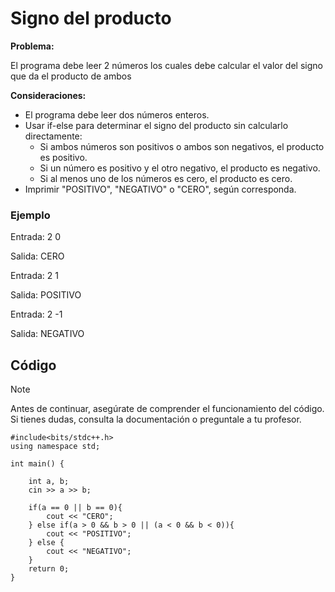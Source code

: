 # Signo del producto

**Problema:**

El programa debe leer 2 números los cuales debe calcular el valor del signo que da el producto de ambos

**Consideraciones:**

- El programa debe leer dos números enteros.
- Usar if-else para determinar el signo del producto sin calcularlo directamente:
  - Si ambos números son positivos o ambos son negativos, el producto es positivo.
  - Si un número es positivo y el otro negativo, el producto es negativo.
  - Si al menos uno de los números es cero, el producto es cero.
- Imprimir "POSITIVO", "NEGATIVO" o "CERO", según corresponda.

### Ejemplo

Entrada: 2 0

Salida: CERO

Entrada: 2 1

Salida: POSITIVO

Entrada: 2 -1

Salida: NEGATIVO

## Código

> [!NOTE]  
> Antes de continuar, asegúrate de comprender el funcionamiento del código.  
> Si tienes dudas, consulta la documentación o preguntale a tu profesor.

```
#include<bits/stdc++.h>
using namespace std;

int main() {

    int a, b;
    cin >> a >> b;

    if(a == 0 || b == 0){
        cout << "CERO";
    } else if(a > 0 && b > 0 || (a < 0 && b < 0)){
        cout << "POSITIVO";
    } else {
        cout << "NEGATIVO";
    }
    return 0;
}
```
